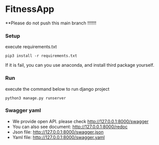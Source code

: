 # FitnessApp

**Please do not push this main branch !!!!!!!

### Setup

execute requirements.txt

```
pip3 install -r requirements.txt 
```

If it is fail, you can you use anaconda, and install third package yourself.

### Run

execute the command below to run django project

```
python3 manage.py runserver
```

### Swagger yaml

- We provide open API. please check http://127.0.0.1:8000/swagger
- You can also see document: http://127.0.0.1:8000/redoc
- Json file: http://127.0.0.1:8000/swagger.json
- Yaml file: http://127.0.0.1:8000/swagger.yaml

